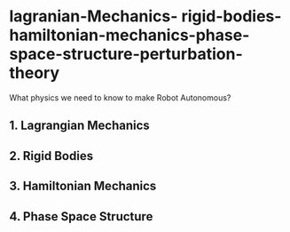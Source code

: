 # lagranian-Mechanics- rigid-bodies-hamiltonian-mechanics-phase-space-structure-perturbation-theory

What physics we need to know to make Robot Autonomous?

## 1. Lagrangian Mechanics

## 2. Rigid Bodies

## 3. Hamiltonian Mechanics

## 4. Phase Space Structure

